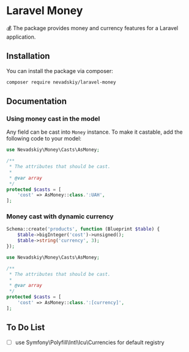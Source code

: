 # Laravel Money

💰 The package provides money and currency features for a Laravel application.

## Installation

You can install the package via composer:

```bash
composer require nevadskiy/laravel-money
```

## Documentation

### Using money cast in the model

Any field can be cast into `Money` instance. To make it castable, add the following code to your model:

```php
use Nevadskiy\Money\Casts\AsMoney;

/**
 * The attributes that should be cast.
 *
 * @var array
 */
protected $casts = [
    'cost' => AsMoney::class.':UAH',
];
```

### Money cast with dynamic currency

```php
Schema::create('products', function (Blueprint $table) {
    $table->bigInteger('cost')->unsigned();
    $table->string('currency', 3);
});
```

```php
use Nevadskiy\Money\Casts\AsMoney;

/**
 * The attributes that should be cast.
 *
 * @var array
 */
protected $casts = [
    'cost' => AsMoney::class.':[currency]',
];
```

## To Do List

- [ ] use Symfony\Polyfill\Intl\Icu\Currencies for default registry
